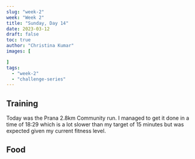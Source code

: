 ```yaml
---
slug: "week-2"
week: "Week 2"
title: "Sunday, Day 14"
date: 2023-03-12
draft: false
toc: true
author: "Christina Kumar"
images: [

]
tags:
  - "week-2"
  - "challenge-series"
---
```


## Training

Today was the Prana 2.8km Community run. I managed to get it done in a time of 18:29 which is a lot slower than my target of 15 minutes but was expected given my current fitness level. 


## Food

